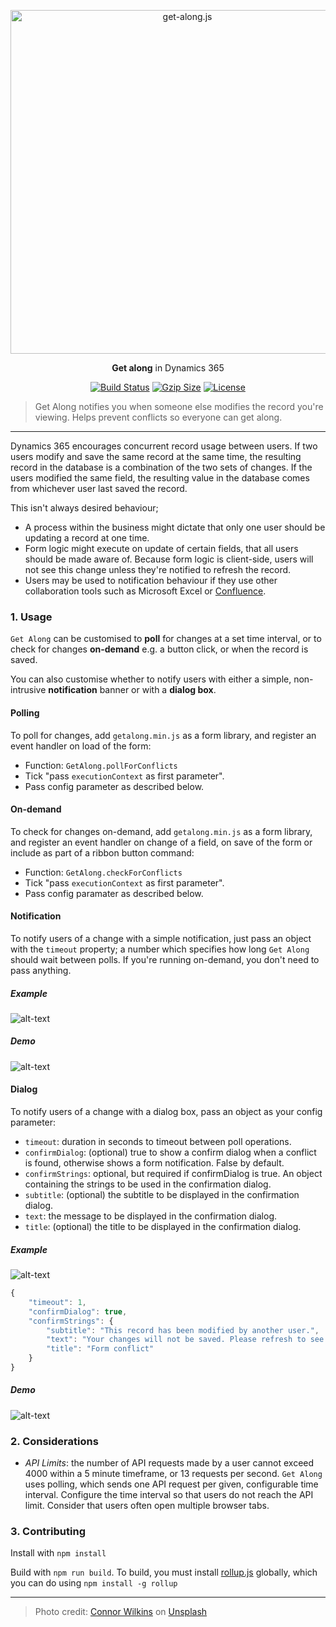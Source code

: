 <p align="center"><a href="#" target="_blank" rel="noopener noreferrer">
            <img width="550" src="https://i.imgur.com/npeIQxD.png" alt="get-along.js"></a></p>

<p align="center"><b>Get along</b> in Dynamics 365</p>
<p align="center">
    <a href="https://travis-ci.com/camelCaseDave/get-along"><img
            src="https://img.shields.io/travis/camelCaseDave/get-along/master.svg?style=flat-square"
            alt="Build Status"></a>
    <a href="https://unpkg.com/get-along-xrm/dist/getalong.min.js"><img src="http://img.badgesize.io/https://unpkg.com/get-along-xrm/dist/getalong.min.js?compression=gzip&style=flat-square" alt="Gzip Size"></a>
    <a href="https://github.com/camelcasedave/get-along/blob/master/LICENSE"><img
            src="https://img.shields.io/badge/license-MIT-brightgreen.svg?style=flat-square" alt="License"></a>    
</p>

> Get Along notifies you when someone else modifies the record you're viewing. Helps prevent conflicts so everyone can get along.

---

Dynamics 365 encourages concurrent record usage between users. If two users modify and save the same record at the same time, the resulting record in the database is a combination of the two sets of changes. If the users modified the same field, the resulting value in the database comes from whichever user last saved the record.

This isn't always desired behaviour;
* A process within the business might dictate that only one user should be updating a record at one time.
* Form logic might execute on update of certain fields, that all users should be made aware of. Because form logic is client-side, users will not see this change unless they're notified to refresh the record.
* Users may be used to notification behaviour if they use other collaboration tools such as Microsoft Excel or [Confluence](https://www.atlassian.com/software/confluence).

### 1. Usage

`Get Along` can be customised to <b>poll</b> for changes at a set time interval, or to check for changes <b>on-demand</b> e.g. a button click, or when the record is saved.

You can also customise whether to notify users with either a simple, non-intrusive <b>notification</b> banner or with a <b>dialog box</b>.

#### Polling

To poll for changes, add `getalong.min.js` as a form library, and register an event handler on load of the form:

* Function: `GetAlong.pollForConflicts`
* Tick "pass `executionContext` as first parameter".
* Pass config parameter as described below.

#### On-demand

To check for changes on-demand, add `getalong.min.js` as a form library, and register an event handler on change of a field, on save of the form or include as part of a ribbon button command:

* Function: `GetAlong.checkForConflicts`
* Tick "pass `executionContext` as first parameter".
* Pass config paramater as described below.

#### Notification

To notify users of a change with a simple notification, just pass an object with the `timeout` property; a number which specifies how long `Get Along` should wait between polls. If you're running on-demand, you don't need to pass anything.

##### Example

![alt-text](https://i.imgur.com/k5fpFeJ.png)

##### Demo

![alt-text](https://i.imgur.com/Upn8uVC.gif)

#### Dialog

To notify users of a change with a dialog box, pass an object as your config parameter:

* `timeout`: duration in seconds to timeout between poll operations.
* `confirmDialog`: (optional) true to show a confirm dialog when a conflict is found, otherwise shows a form notification. False by default.
* `confirmStrings`: optional, but required if confirmDialog is true. An object containing the strings to be used in the confirmation dialog.
* `subtitle`: (optional) the subtitle to be displayed in the confirmation dialog.
* `text`: the message to be displayed in the confirmation dialog.
* `title`: (optional) the title to be displayed in the confirmation dialog.

##### Example

![alt-text](https://i.imgur.com/rvAQ3wn.png)

```js
{
    "timeout": 1,
    "confirmDialog": true,
    "confirmStrings": { 
        "subtitle": "This record has been modified by another user.",
        "text": "Your changes will not be saved. Please refresh to see the latest changes.",
        "title": "Form conflict"
    }
}
```

##### Demo

![alt-text](https://i.imgur.com/DuPzEZM.gif)

### 2. Considerations

 - *API Limits*: the number of API requests made by a user cannot exceed 4000 within a 5 minute timeframe, or 13 requests per second. `Get Along` uses polling, which sends one API request per given, configurable time interval. Configure the time interval so that users do not reach the API limit. Consider that users often open multiple browser tabs.

### 3. Contributing

Install with `npm install`

Build with `npm run build`. 
To build, you must install [rollup.js](https://rollupjs.org/guide/en) globally, which you can do using `npm install -g rollup`

---

> Photo credit: [Connor Wilkins](https://unsplash.com/photos/4dY4gxT9WOA?utm_source=unsplash&utm_medium=referral&utm_content=creditCopyText) on [Unsplash](https://unsplash.com/?utm_source=unsplash&utm_medium=referral&utm_content=creditCopyText)
